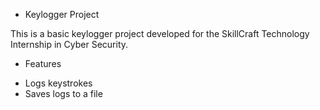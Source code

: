 * Keylogger Project

This is a basic keylogger project developed for the SkillCraft Technology Internship in Cyber Security.

* Features
- Logs keystrokes
- Saves logs to a file


 
